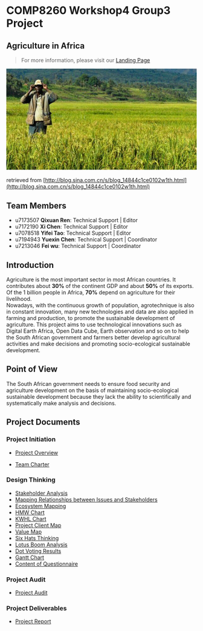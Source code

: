 # **COMP8260 Workshop4 Group3 Project**
## Agriculture in Africa
> For more information, please visit our [Landing Page](https://agriculture-in-africa.webflow.io/)    
<img src="Pictures/agriculture.jpg" width="800">

retrieved from [http://blog.sina.com.cn/s/blog_14844c1ce0102w1th.html](http://blog.sina.com.cn/s/blog_14844c1ce0102w1th.html)
    
## Team Members
* u7173507 **Qixuan Ren**: Technical Support | Editor   
* u7172190 **Xi Chen**: Technical Support | Editor   
* u7078518 **Yifei Tao**: Technical Support | Editor   
* u7194943 **Yuexin Chen**: Technical Support | Coordinator 
* u7213046 **Fei wu**: Technical Support | Coordinator

## Introduction
Agriculture is the most important sector in most African countries. It contributes about **30%** of the continent GDP and about **50%** of its exports. Of the 1 billion people in Africa, **70%** depend on agriculture for their livelihood.     
Nowadays, with the continuous growth of population, agrotechnique is also in constant innovation, many new technologies and data are also applied in farming and production, to promote the sustainable development of agriculture.
This project aims to use technological innovations such as Digital Earth Africa, Open Data Cube, Earth observation and so on to help the South African government and farmers better develop agricultural activities and make decisions  and promoting socio-ecological sustainable development.

## Point of View
The South African government needs to ensure food security and agriculture development on the basis of maintaining socio-ecological sustainable development because they lack the ability to scientifically and systematically make analysis and decisions.

## Project Documents

### Project Initiation

* [Project Overview](https://gitlab.cecs.anu.edu.au/u7172190/comp8260-workshop4-group3/-/blob/master/Project%20Documents/Project%20Initiation/Project_Overview_Workshop04_Group03.pdf)

* [Team Charter](https://gitlab.cecs.anu.edu.au/u7172190/comp8260-workshop4-group3/-/blob/master/Project%20Documents/Project%20Initiation/Project_TeamCharter_Workshop04_Group03.pdf)

### Design Thinking

* [Stakeholder Analysis](https://gitlab.cecs.anu.edu.au/u7172190/comp8260-workshop4-group3/-/blob/master/Project%20Documents/Design%20Thinking/Stakeholder%20analysis.pdf)
* [Mapping Relationships between Issues and Stakeholders](https://gitlab.cecs.anu.edu.au/u7172190/comp8260-workshop4-group3/-/blob/master/Project%20Documents/Design%20Thinking/Relationships%20between%20Issues%20and%20Stakeholders.pdf)
* [Ecosystem Mapping](https://gitlab.cecs.anu.edu.au/u7172190/comp8260-workshop4-group3/-/blob/1303f463ba0445a1b5491dacc13d7c505b82883b/Project%20Documents/Design%20Thinking/Ecosystem%20mapping.pdf)
* [HMW Chart](https://gitlab.cecs.anu.edu.au/u7172190/comp8260-workshop4-group3/-/blob/1303f463ba0445a1b5491dacc13d7c505b82883b/Project%20Documents/Design%20Thinking/HMW.pdf)
* [KWHL Chart](https://gitlab.cecs.anu.edu.au/u7172190/comp8260-workshop4-group3/-/blob/1303f463ba0445a1b5491dacc13d7c505b82883b/Project%20Documents/Design%20Thinking/KWHL_chart.pdf)
* [Project Client Map](https://gitlab.cecs.anu.edu.au/u7172190/comp8260-workshop4-group3/-/blob/1303f463ba0445a1b5491dacc13d7c505b82883b/Project%20Documents/Design%20Thinking/The_Project_Client_Map_v0.pdf)
* [Value Map](https://gitlab.cecs.anu.edu.au/u7172190/comp8260-workshop4-group3/-/blob/1303f463ba0445a1b5491dacc13d7c505b82883b/Project%20Documents/Design%20Thinking/Value_Proposition_Canvas__Emapthy_Map_Canvas.pptx)
* [Six Hats Thinking](https://gitlab.cecs.anu.edu.au/u7172190/comp8260-workshop4-group3/-/blob/1303f463ba0445a1b5491dacc13d7c505b82883b/Project%20Documents/Design%20Thinking/6_Hats.pdf)
* [Lotus Boom Analysis](https://gitlab.cecs.anu.edu.au/u7172190/comp8260-workshop4-group3/-/blob/1303f463ba0445a1b5491dacc13d7c505b82883b/Project%20Documents/Design%20Thinking/LotusBloom.pdf)
* [Dot Voting Results](https://gitlab.cecs.anu.edu.au/u7172190/comp8260-workshop4-group3/-/blob/1303f463ba0445a1b5491dacc13d7c505b82883b/Project%20Documents/Design%20Thinking/Dot_Voting_Results.pdf)
* [Gantt Chart](https://gitlab.cecs.anu.edu.au/u7172190/comp8260-workshop4-group3/-/blob/1303f463ba0445a1b5491dacc13d7c505b82883b/Project%20Documents/Design%20Thinking/Gantt_Chart.pdf)
* [Content of Questionnaire](https://gitlab.cecs.anu.edu.au/u7172190/comp8260-workshop4-group3/-/blob/1303f463ba0445a1b5491dacc13d7c505b82883b/Project%20Documents/Design%20Thinking/Content%20of%20Questionnaire.pdf)

### Project Audit

* [Project Audit](https://gitlab.cecs.anu.edu.au/u7172190/comp8260-workshop4-group3/-/blob/1303f463ba0445a1b5491dacc13d7c505b82883b/Project%20Documents/Project%20Audit/PP2_S2_2020_Workshop_Week7_ProjectAudit_W4G3.pdf)

### Project Deliverables

* [Project Report](https://gitlab.cecs.anu.edu.au/u7172190/comp8260-workshop4-group3/-/blob/master/Project%20Documents/Project%20Deliverables/Project_Report_Worshop04_Group03.pdf)

  

